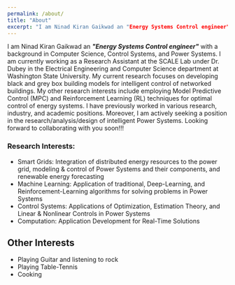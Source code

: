 ```yaml
---
permalink: /about/
title: "About"
excerpt: "I am Ninad Kiran Gaikwad an "Energy Systems Control engineer"."
---
```


I am Ninad Kiran Gaikwad an ***"Energy Systems Control engineer"*** with a background in Computer Science, Control Systems, and Power Systems.  I am currently working as a Research Assistant at the SCALE Lab under Dr. Dubey in the Electrical Engineering and Computer Science department at Washington State University. My current research focuses on developing black and grey box building models for intelligent control of networked buildings. My other research interests include employing Model Predictive Control (MPC) and Reinforcement Learning (RL) techniques for optimal control of energy systems. I have previously worked in various research, industry, and academic positions. Moreover, I am actively seeking a position in the research/analysis/design of intelligent Power Systems. Looking forward to collaborating with you soon!!!

### Research Interests:

- Smart Grids: Integration of distributed energy resources to the power grid, modeling & control of Power Systems and their components, and renewable energy forecasting
- Machine Learning: Application of traditional, Deep-Learning, and Reinforcement-Learning algorithms for solving problems in Power Systems 
- Control Systems: Applications of Optimization, Estimation Theory, and Linear & Nonlinear Controls in Power Systems
- Computation: Application Development for Real-Time Solutions

## Other Interests

- Playing Guitar and listening to rock
- Playing Table-Tennis
- Cooking

